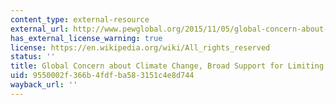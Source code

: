 ```yaml
---
content_type: external-resource
external_url: http://www.pewglobal.org/2015/11/05/global-concern-about-climate-change-broad-support-for-limiting-emissions/
has_external_license_warning: true
license: https://en.wikipedia.org/wiki/All_rights_reserved
status: ''
title: Global Concern about Climate Change, Broad Support for Limiting Emissions
uid: 9550002f-366b-4fdf-ba58-3151c4e8d744
wayback_url: ''
---
```

